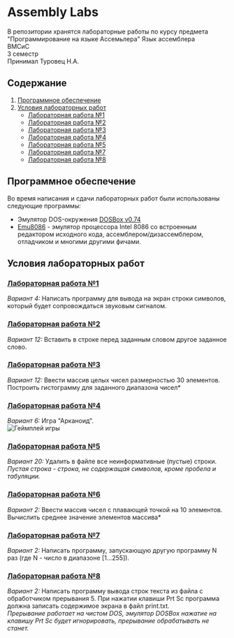 # Assembly Labs
В репозитории хранятся лабораторные работы по курсу предмета "Программирование на языке Ассемьлера"
Язык ассемблера  
ВМСиС  
3 семестр   
Принимал Туровец Н.А. 

## Содержание
1. [Программное обеспечение](#Прогрммное-обеспечение)
2. [Условия лабораторных работ](#Условия-лабораторных-работ)
    + [Лабораторная работа №1](#Лабораторная-работа-1)
    + [Лабораторная работа №2](#Лабораторная-работа-2)
    + [Лабораторная работа №3](#Лабораторная-работа-3)
    + [Лабораторная работа №4](#Лабораторная-работа-4)
    + [Лабораторная работа №5](#Лабораторная-работа-5)
    + [Лабораторная работа №7](#Лабораторная-работа-7)
    + [Лабораторная работа №8](#Лабораторная-работа-8)

## Программное обеспечение
Во время написания и сдачи лабораторных работ были использованы следующие программы:
* Эмулятор DOS-окружения [DOSBox v0.74](https://www.dosbox.com)
* [Emu8086](http://www.emu8086.com) - эмулятор процессора Intel 8086 со встроенным редактором исходного кода, ассемблером/дизассемблером, отладчиком и многими другими фичами.

## Условия лабораторных работ
### [Лабораторная работа №1](https://github.com/OlegTx2OB/BSUIR-labs/tree/main/term3/assembly/lab1)
*Вариант 4:* Написать программу для вывода на экран строки символов, который будет сопровождаться звуковым сигналом. 

### [Лабораторная работа №2](https://github.com/OlegTx2OB/BSUIR-labs/tree/main/term3/assembly/lab2)
*Вариант 12:* Вставить в строке перед заданным словом другое заданное слово. 

### [Лабораторная работа №3](https://github.com/OlegTx2OB/BSUIR-labs/tree/main/term3/assembly/lab3)
*Вариант 12:* Ввести массив целых чисел размерностью 30 элементов. Построить гистограмму для заданного диапазона чисел* 

### [Лабораторная работа №4](https://github.com/OlegTx2OB/BSUIR-labs/tree/main/term3/assembly/lab4)
*Вариант 6:* Игра "Арканоид".  
![Геймплей игры](https://pp.userapi.com/c850016/v850016203/49aa3/TOakEHklY8w.jpg)  

### [Лабораторная работа №5](https://github.com/OlegTx2OB/BSUIR-labs/tree/main/term3/assembly/lab5)
*Вариант 20:* Удалить в файле все неинформативные (пустые) строки.  
*Пустая строка - строка, не содержащая символов, кроме пробела и табуляции.*

### [Лабораторная работа №6](https://github.com/OlegTx2OB/BSUIR-labs/tree/main/term3/assembly/lab6)
*Вариант 2:* Ввести массив чисел с плавающей точкой на 10 элементов. Вычислить среднее значение элементов массива*

### [Лабораторная работа №7](https://github.com/OlegTx2OB/BSUIR-labs/tree/main/term3/assembly/lab7)
*Вариант 2:* Написать программу, запускающую другую программу N раз (где N - число в диапазоне [1...255]).  

### [Лабораторная работа №8](https://github.com/OlegTx2OB/BSUIR-labs/tree/main/term3/assembly/lab8)
*Вариант 2:* Написать программу вывода строк текста из файла с обработчиком прерывания 5. При нажатии клавиши Prt Sc программа должна записать содержимое экрана в файл print.txt.  
*Прерывание работает на чистом DOS, эмулятор DOSBox нажатие на клавишу Prt Sc будет игнорировать, прерывание обрабатывать не станет.*
